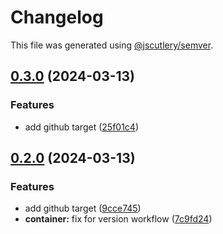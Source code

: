# Changelog

This file was generated using [@jscutlery/semver](https://github.com/jscutlery/semver).

## [0.3.0](/jdwillmsen/jdw/compare/container-0.2.0...container-0.3.0) (2024-03-13)


### Features

* add github target ([25f01c4](/jdwillmsen/jdw/commit/25f01c4ba0535e899541899ee9e94a857b9811fe))

## [0.2.0](/jdwillmsen/jdw/compare/container-0.1.0...container-0.2.0) (2024-03-13)


### Features

* add github target ([9cce745](/jdwillmsen/jdw/commit/9cce745610d99895e0c31db632e2e0f916169eae))
* **container:** fix for version workflow ([7c9fd24](/jdwillmsen/jdw/commit/7c9fd244e6170dfb90099c37d050a6901a1f5020))
